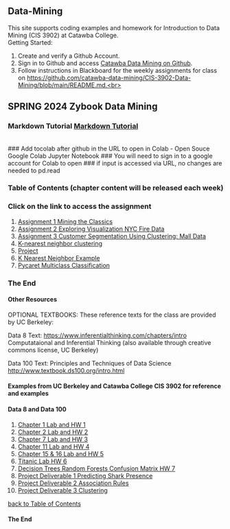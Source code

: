 ## Data-Mining
This site supports coding examples and homework for Introduction to Data Mining (CIS 3902) at Catawba College.<br>
Getting Started:<br>
1.  Create and verify a Github Account.<br>
2.  Sign in to Github and access <a href="https://github.com/catawba-data-mining/CIS-3902-Data-Mining/blob/main/README.md">Catawba Data Mining on Github</a>.<br>
3.  Follow instructions in Blackboard for the weekly assignments for class on https://github.com/catawba-data-mining/CIS-3902-Data-Mining/blob/main/README.md.<br>

## SPRING 2024 Zybook Data Mining

### Markdown Tutorial <a href="https://agea.github.io/tutorial.md/">Markdown Tutorial</a>
<br>
### Add tocolab after github in the URL to open in Colab - Open Souce Google Colab Jupyter Notebook
### You will need to sign in to a google account for Colab to open
### if input is accessed via URL, no changes are needed to pd.read

<a name="tocb"></a>
### Table of Contents  (chapter content will be released each week)
### Click on the link to access the assignment<br>
1. <a href="https://githubtocolab.com/catawba-data-mining/CIS-3902-Data-Mining/blob/main/Chapter_1_HW.ipynb">Assignment 1 Mining the Classics</a>
2. <a href="https://githubtocolab.com/catawba-data-mining/CIS-3902-Data-Mining/blob/main/NYC_Open_Data_Data_Visualization.ipynb">Assignment 2 Exploring Visualization NYC Fire Data</a>
3. <a href="https://githubtocolab.com/catawba-data-mining/CIS-3902-Data-Mining/blob/main/Customer_Segmentation_Using_Clustering_with_output.ipynb">Assignment 3 Customer Segmentation Using Clustering: Mall Data</a>
4. <a href="https://githubtocolab.com/catawba-data-mining/CIS-3902-Data-Mining/blob/main/knn.ipynb">K-nearest neighbor clustering</a>
5. <a href="https://githubtocolab.com/catawba-data-mining/CIS-3902-Data-Mining/blob/main/Spring24_project.ipynb">Project</a>
6. <a href="https://colab.research.google.com/github/catawba-data-mining/CIS-3902-Data-Mining/blob/main/knn.ipynb">K Nearest Neighbor Example</a>
7. <a href="https://colab.research.google.com/github/catawba-data-mining/CIS-3902-Data-Mining/blob/main/pycaret_multiclass_classification.ipynb">Pycaret Multiclass Classification</a>

### The End


#### Other Resources

OPTIONAL TEXTBOOKS:  These reference texts for the class are provided by UC Berkeley:  

Data 8 Text: 
https://www.inferentialthinking.com/chapters/intro
Computataional and Inferential Thinking (also available through creative commons license, UC Berkeley)

Data 100 Text:
Principles and Techniques of Data Science
http://www.textbook.ds100.org/intro.html


<a name="toc"></a>
#### Examples from UC Berkeley and Catawba College CIS 3902 for reference and examples
#### Data 8 and Data 100<br>
1. <a href="https://github.com/catawba-data-mining/CIS-3902-Data-Mining/blob/main/chapter1_homework1_lab.ipynb">Chapter 1 Lab and HW 1</a>
2. <a href="https://github.com/catawba-data-mining/CIS-3902-Data-Mining/blob/main/chapter2_homework2_lab.ipynb">Chapter 2 Lab and HW 2</a>
3. <a href="https://github.com/catawba-data-mining/CIS-3902-Data-Mining/blob/main/Chapter7_HW_3_lab.ipynb">Chapter 7 Lab and HW 3</a>
4. <a href="https://github.com/catawba-data-mining/CIS-3902-Data-Mining/blob/main/chapter11_homework4_lab.ipynb">Chapter 11 Lab and HW 4</a>
5. <a href="https://github.com/catawba-data-mining/CIS-3902-Data-Mining/blob/main/chapter15_16_HW5_Lab.ipynb">Chapter 15 & 16 Lab and HW 5</a>
6. <a href="https://github.com/catawba-data-mining/CIS-3902-Data-Mining/blob/main/homework6_titanic_lab.ipynb">Titanic Lab HW 6</a>
7. <a href="https://github.com/catawba-data-mining/CIS-3902-Data-Mining/blob/main/homework7_decision_trees.ipynb">Decision Trees Random Forests Confusion Matrix HW 7</a>
8. <a href="https://github.com/catawba-data-mining/CIS-3902-Data-Mining/blob/main/Project Deliverable 1 Detecting Shark Presence.ipynb">Project Deliverable 1 Predicting Shark Presence</a>
9. <a href="https://github.com/catawba-data-mining/CIS-3902-Data-Mining/blob/main/Project_Deliverable_2_Association_Rules.ipynb">Project Deliverable 2 Association Rules</a>
10. <a href="https://github.com/catawba-data-mining/CIS-3902-Data-Mining/blob/main/Deliverable_3_Shark_Attack_Clustering.ipynb">Project Deliverable 3 Clustering</a>


[ back to Table of Contents](#toc)
<br>

#### The End
